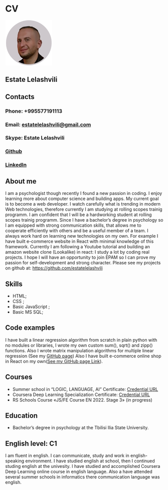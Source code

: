 # CV
![This is an image](/estatelelashvili150.jpg)
## Estate Lelashvili
## Contacts
### Phone: +995577191113
### Email: estatelelashvili@gmail.com
### Skype: Estate Lelashvili
### [Github](https://github.com/estatelelashvili)
### [LinkedIn](https://www.linkedin.com/in/est87/)


## About me
I am a psychologist though recently I found a new passion in coding. I enjoy learning more about computer science and building apps. My current goal is to become a web developer. I watch carefully what is trending in modern Web technologies, therefore currently I am studying at rolling scopes trainig programm. I am confident that I will be a hardworking student at rolling scopes trainig programm. Since I have a bachelor’s degree in psychology so I am equipped with strong communication skills, that allows me to cooperate efficiently with others and be a useful member of a team. 
 I always work hard on learning new technologies on my own. For example I have built e-commerce website in React with minimal knowledge of this framework. Currently I am following a Youtube tutorial and building an amazon website clone (Lookalike) in react: I study a lot by coding real projects. I hope I will have an opportunity to join EPAM so I can prove my passion for self-development and strong character. Please see my projects on github  at: https://github.com/estatelelashvili

## Skills
*	HTML;
*	CSS ;
*	Basic JavaScript ;
*	Basic MS SQL;

## Code examples
I have built a linear regression algorithm from scratch in plain python with no modules or libraries, I wrote my own custom sum(), sqrt() and zipp() functions. Also I wrote matrix manipulation algorithms for multiple linear regression (See my [GitHub page](https://github.com/estatelelashvili/Linear-Regression-from-Scratch))
Also I have built e-commerce online shop in React on my own([See my GitHub page Link](https://github.com/estatelelashvili/OnlineReactShop)).

## Courses
 * Summer school in “LOGIC, LANGUAGE, AI” Certificate: [Credential URL](https://geoanbani.com/TbiLLAI/files/students/ESTATE%20LELASHVILI.pdf)
 * Coursera Deep Learning Specialization Certificate: [Credential URL](https://www.coursera.org/account/accomplishments/specialization/certificate/FJEWLA8QUZQE)
 * RS Schools Course «JS/FE Course EN 2022. Stage 3» (in progress)

## Education
* Bachelor’s degree in psychology at the Tbilisi Ilia State University.

## English level: C1 
I am fluent in english. I can communicate, study and work in english-speaking environment. I have studied english at school, then I continued studing english at the univesity. I have studied and accomplished Coursera Deep Learning online course in english language. Also a have attended several summer schools in informatics there communication language was english. 

